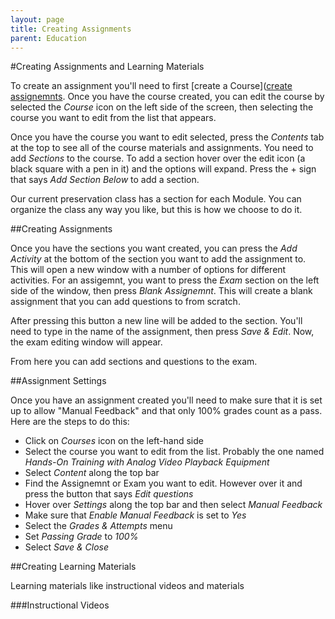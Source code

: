 ```yaml
---
layout: page
title: Creating Assignments
parent: Education
---
```


#Creating Assignments and Learning Materials

To create an assignment you'll need to first [create a Course]([create assignemnts](https://bavc.github.io/bavc-resources/docs/Education/createcourse.html). Once you have the course created, you can edit the course by selected the _Course_ icon on the left side of the screen, then selecting the course you want to edit from the list that appears.

Once you have the course you want to edit selected, press the _Contents_ tab at the top to see all of the course materials and assignments. You need to add _Sections_ to the course. To add a section hover over the edit icon (a black square with a pen in it) and the options will expand. Press the + sign that says _Add Section Below_ to add a section.

Our current preservation class has a section for each Module. You can organize the class any way you like, but this is how we choose to do it.

##Creating Assignments

Once you have the sections you want created, you can press the _Add Activity_ at the bottom of the section you want to add the assignment to. This will open a new window with a number of options for different activities. For an assigemnt, you want to press the _Exam_ section on the left side of the window, then press _Blank Assignemnt_. This will create a blank assignment that you can add questions to from scratch.

After pressing this button a new line will be added to the section. You'll need to type in the name of the assignment, then press _Save & Edit_. Now, the exam editing window will appear.

From here you can add sections and questions to the exam.

##Assignment Settings

Once you have an assignment created you'll need to make sure that it is set up to allow "Manual Feedback" and that only 100% grades count as a pass. Here are the steps to do this:

* Click on _Courses_ icon on the left-hand side
* Select the course you want to edit from the list. Probably the one named _Hands-On Training with Analog Video Playback Equipment_
* Select _Content_ along the top bar
* Find the Assignemnt or Exam you want to edit. However over it and press the button that says _Edit questions_
* Hover over _Settings_ along the top bar and then select _Manual Feedback_
* Make sure that _Enable Manual Feedback_ is set to _Yes_
* Select the _Grades & Attempts_ menu
* Set _Passing Grade_ to _100%_
* Select _Save & Close_

##Creating Learning Materials

Learning materials like instructional videos and materials

###Instructional Videos
